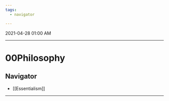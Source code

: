 ```yaml
---
tags:
  - navigator

---
```

2021-04-28 01:00 AM
***

# 00Philosophy
## Navigator
- [[Essentialism]]
***